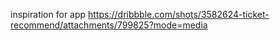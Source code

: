 inspiration for app
https://dribbble.com/shots/3582624-ticket-recommend/attachments/799825?mode=media

